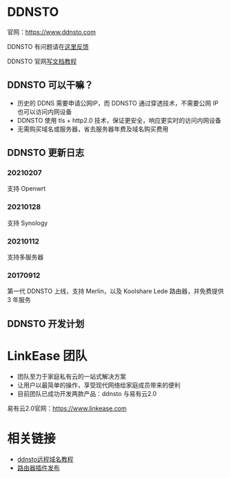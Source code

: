 # DDNSTO

官网：https://www.ddnsto.com

DDNSTO 有问题请在[这里反馈](https://github.com/koolshare/ddnsto/issues/new)

DDNSTO 官网[写文档教程](develop.md)

## DDNSTO 可以干嘛？
* 历史的 DDNS 需要申请公网IP，而 DDNSTO 通过穿透技术，不需要公网 IP 也可以访问内网设备
* DDNSTO 使用 tls + http2.0 技术，保证更安全，响应更实时的访问内网设备
* 无需购买域名或服务器，省去服务器年费及域名购买费用

## DDNSTO 更新日志

### 20210207
支持 Openwrt

### 20210128
支持 Synology

### 20210112
支持多服务器

### 20170912
第一代 DDNSTO 上线，支持 Merlin，以及 Koolshare Lede 路由器，并免费提供 3 年服务

## DDNSTO 开发计划

# LinkEase 团队
* 团队至力于家庭私有云的一站式解决方案
* 让用户以最简单的操作，享受现代网络给家庭成员带来的便利
* 目前团队已成功开发两款产品：ddnsto 与易有云2.0

易有云2.0官网：https://www.linkease.com

# 相关链接
* [ddnsto远程域名教程](http://koolshare.cn/thread-123567-1-1.html)
* [路由器插件发布](http://koolshare.cn/thread-116500-1-1.html)

